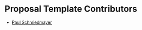 <!--

This source file is part of the Stanford Biodesign Digital Health Group organization

SPDX-FileCopyrightText: 2023 Stanford University and the project authors (see CONTRIBUTORS.md)

SPDX-License-Identifier: MIT

-->

Proposal Template Contributors
=================================

* [Paul Schmiedmayer](https://github.com/PSchmiedmayer)